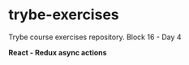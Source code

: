 # trybe-exercises
Trybe course exercises repository.
Block 16 - Day 4

**React - Redux async actions**